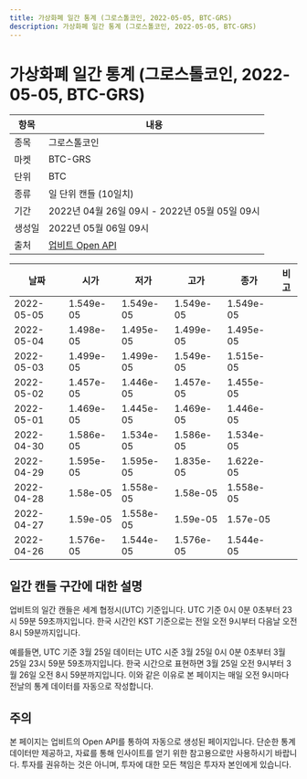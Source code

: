```yaml
---
title: 가상화폐 일간 통계 (그로스톨코인, 2022-05-05, BTC-GRS)
description: 가상화폐 일간 통계 (그로스톨코인, 2022-05-05, BTC-GRS)
---
```



가상화폐 일간 통계 (그로스톨코인, 2022-05-05, BTC-GRS)
===

|항목|내용|
|--|--|
|종목|그로스톨코인|
|마켓|BTC-GRS|
|단위|BTC|
|종류|일 단위 캔들 (10일치)|
|기간|2022년 04월 26일 09시 - 2022년 05월 05일 09시|
|생성일|2022년 05월 06일 09시|
|출처|[업비트 Open API](https://docs.upbit.com)|


|날짜|시가|저가|고가|종가|비고|
|--|--|--|--|--|--|
|2022-05-05|1.549e-05|1.549e-05|1.549e-05|1.549e-05|    |
|2022-05-04|1.498e-05|1.495e-05|1.499e-05|1.495e-05|    |
|2022-05-03|1.499e-05|1.499e-05|1.549e-05|1.515e-05|    |
|2022-05-02|1.457e-05|1.446e-05|1.457e-05|1.455e-05|    |
|2022-05-01|1.469e-05|1.445e-05|1.469e-05|1.446e-05|    |
|2022-04-30|1.586e-05|1.534e-05|1.586e-05|1.534e-05|    |
|2022-04-29|1.595e-05|1.595e-05|1.835e-05|1.622e-05|    |
|2022-04-28|1.58e-05|1.558e-05|1.58e-05|1.558e-05|    |
|2022-04-27|1.59e-05|1.558e-05|1.59e-05|1.57e-05|    |
|2022-04-26|1.576e-05|1.544e-05|1.576e-05|1.544e-05|    |


일간 캔들 구간에 대한 설명
---


업비트의 일간 캔들은 세계 협정시(UTC) 기준입니다. 
UTC 기준 0시 0분 0초부터 23시 59분 59초까지입니다. 
한국 시간인 KST 기준으로는 전일 오전 9시부터 다음날 오전 8시 59분까지입니다. 


예를들면, UTC 기준 3월 25일 데이터는 UTC 시준 3월 25일 0시 0분 0초부터 3월 25일 23시 59분 59초까지입니다. 
한국 시간으로 표현하면 3월 25일 오전 9시부터 3월 26일 오전 8시 59분까지입니다. 
이와 같은 이유로 본 페이지는 매일 오전 9시마다 전날의 통계 데이터를 자동으로 작성합니다. 


주의
---


본 페이지는 업비트의 Open API를 통하여 자동으로 생성된 페이지입니다. 
단순한 통계 데이터만 제공하고, 자료를 통해 인사이트를 얻기 위한 참고용으로만 사용하시기 바랍니다. 
투자를 권유하는 것은 아니며, 투자에 대한 모든 책임은 투자자 본인에게 있습니다. 
